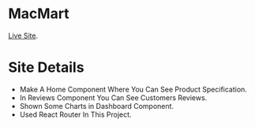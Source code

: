 # MacMart

[Live Site](https://lambent-cactus-56f9d5.netlify.app/).

# Site Details

* Make A Home Component Where You Can See Product Specification.
* In Reviews Component You Can See Customers Reviews.
* Shown Some Charts in Dashboard Component.
* Used React Router In This Project. 
